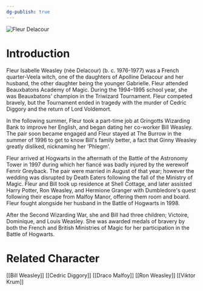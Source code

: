 ```yaml
---
dg-publish: true
---
```

![Fleur Delacour](http://rxbg5ysja.bkt.gdipper.com/Fleur_Delacour.png)
# Introduction
Fleur Isabelle Weasley (née Delacour) (b. c. 1976-1977) was a French quarter-Veela witch, one of the daughters of Apolline Delacour and her husband, the other daughter being the younger Gabrielle. Fleur attended Beauxbatons Academy of Magic. During the 1994–1995 school year, she was Beauxbatons' champion in the Triwizard Tournament. Fleur competed bravely, but the Tournament ended in tragedy with the murder of Cedric Diggory and the return of Lord Voldemort.

In the following summer, Fleur took a part-time job at Gringotts Wizarding Bank to improve her English, and began dating her co-worker Bill Weasley. The pair soon became engaged and Fleur stayed at The Burrow in the summer of 1996 to get to know Bill's family better, a fact that Ginny Weasley greatly disliked, nicknaming her 'Phlegm'.

Fleur arrived at Hogwarts in the aftermath of the Battle of the Astronomy Tower in 1997 during which her fiancé was badly injured by the werewolf Fenrir Greyback. The pair were married in August of that year; however the wedding was disrupted by Death Eaters following the fall of the Ministry of Magic. Fleur and Bill took up residence at Shell Cottage, and later assisted Harry Potter, Ron Weasley, and Hermione Granger with Dumbledore's quest following their escape from Malfoy Manor, offering them room and board. Fleur fought alongside her husband in the Battle of Hogwarts in 1998.

After the Second Wizarding War, she and Bill had three children; Victoire, Dominique, and Louis Weasley. She was awarded medals of bravery by both the French and British Ministries of Magic for her participation in the Battle of Hogwarts.

# Related Character
[[Bill Weasley]]
[[Cedric Diggory]]
[[Draco Malfoy]]
[[Ron Weasley]]
[[Viktor Krum]]

